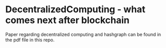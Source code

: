 # DecentralizedComputing - what comes next after blockchain
Paper regarding decentralized computing and hashgraph can be found in the pdf file in this repo.
